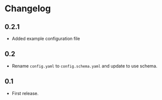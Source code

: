 # Changelog

## 0.2.1

- Added example configuration file

## 0.2

- Rename `config.yaml` to `config.schema.yaml` and update to use schema.

## 0.1

- First release.
